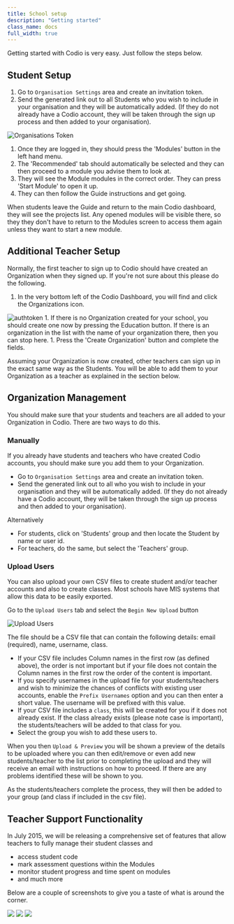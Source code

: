 ```yaml
---
title: School setup
description: "Getting started"
class_name: docs
full_width: true
---
```


Getting started with Codio is very easy. Just follow the steps below.

## Student Setup

1. Go to `Organisation Settings` area and create an invitation token.
1. Send the generated link out to all Students who you wish to include in your organisation and they will be automatically added. (If they do not already have a Codio account, they will be taken through the sign up process and then added to your organisation).

![Organisations Token](/img/docs/organisations_token.png)

1. Once they are logged in, they should press the 'Modules' button in the left hand menu.
1. The 'Recommended' tab should automatically be selected and they can then proceed to a module you advise them to look at.
1. They will see the Module modules in the correct order. They can press 'Start Module' to open it up.
1. They can then follow the Guide instructions and get going.

When students leave the Guide and return to the main Codio dashboard, they will see the projects list. Any opened modules will be visible there, so they they don't have to return to the Modules screen to access them again unless they want to start a new module.


## Additional Teacher Setup
Normally, the first teacher to sign up to Codio should have created an Organization when they signed up. If you're not sure about this please do the following.

1. In the very bottom left of the Codio Dashboard, you will find and click the Organizations icon.
<img alt="authtoken" src="/img/docs/org-button.png" class="simple"/>
1. If there is no Organization created for your school, you should create one now by pressing the Education button. If there is an organization in the list with the name of your organization there, then you can stop here.
1. Press the 'Create  Organization' button and complete the fields.

Assuming your Organization is now created, other teachers can sign up in the exact same way as the Students. You will be able to add them to your Organization as a teacher as explained in the section below.

## Organization Management
You should make sure that your students and teachers are all added to your Organization in Codio. There are two ways to do this.

### Manually
If you already have students and teachers who have created Codio accounts, you should make sure you add them to your Organization.

- Go to `Organisation Settings` area and create an invitation token.
- Send the generated link out to all who you wish to include in your organisation and they will be automatically added. (If they do not already have a Codio account, they will be taken through the sign up process and then added to your organisation).

Alternatively

- For students, click on 'Students' group and then locate the Student by name or user id.
- For teachers, do the same, but select the 'Teachers' group.

### Upload Users
You can also upload your own CSV files to create student and/or teacher accounts and also to create classes. Most schools have MIS systems that allow this data to be easily exported.

Go to the `Upload Users` tab and select the `Begin New Upload` button

![Upload Users](/img/docs/organisation_upload.png)

The file should be a CSV file that can contain the following details: email (required), name, username, class.

- If your CSV file includes Column names in the first row (as defined above), the order is not important but if your file does not contain the Column names in the first row the order of the content is important.
- If you specify usernames in the upload file for your students/teachers and wish to minimize the chances of conflicts with existing user accounts, enable the `Prefix Usernames` option and you can then enter a short value. The username will be prefixed with this value.
- If your CSV file includes a `class`, this will be created for you if it does not already exist. If the class already exists (please note case is important), the students/teachers will be added to that class for you.
- Select the group you wish to add these users to.

When you then `Upload & Preview` you will be shown a preview of the details to be uploaded where you can then edit/remove or even add new students/teacher to the list prior to completing the upload and they will receive an email with instructions on how to proceed. If there are any problems identified these will be shown to you.

As the students/teachers complete the process, they will then be added to your group (and class if included in the csv file).


## Teacher Support Functionality
In July 2015, we will be releasing a comprehensive set of features that allow teachers to fully manage their student classes and

- access student code
- mark assessment questions within the Modules
- monitor student progress and time spent on modules
- and much more

Below are a couple of screenshots to give you a taste of what is around the corner.

![](/img/docs/education/class-dash-1.jpg)
![](/img/docs/education/class-dash.jpg)
![](/img/docs/education/class-marks.jpg)
